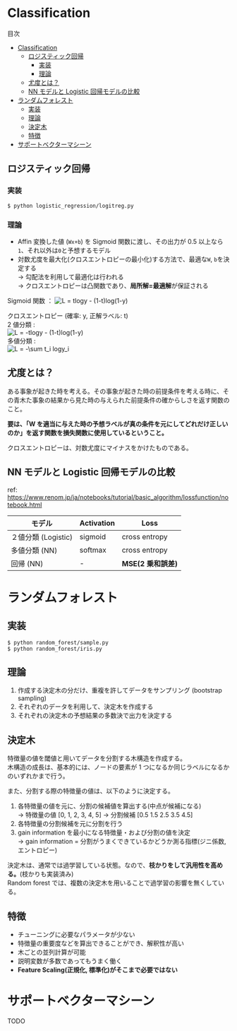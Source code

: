 # Classification

目次

- [Classification](#classification)
  - [ロジスティック回帰](#ロジスティック回帰)
    - [実装](#実装)
    - [理論](#理論)
  - [尤度とは？](#尤度とは)
  - [NN モデルと Logistic 回帰モデルの比較](#nn-モデルと-logistic-回帰モデルの比較)
- [ランダムフォレスト](#ランダムフォレスト)
  - [実装](#実装-1)
  - [理論](#理論-1)
  - [決定木](#決定木)
  - [特徴](#特徴)
- [サポートベクターマシーン](#サポートベクターマシーン)

## ロジスティック回帰

### 実装

```
$ python logistic_regression/logitreg.py
```

### 理論

- Affin 変換した値 (`Wx+b`) を Sigmoid 関数に渡し、その出力が 0.5 以上なら`1`、それ以外は`0`と予想するモデル
- 対数尤度を最大化(クロスエントロピーの最小化)する方法で、最適な`W`, `b`を決定する  
  → 勾配法を利用して最適化は行われる  
  → クロスエントロピーは凸関数であり、**局所解=最適解**が保証される

Sigmoid 関数 ： <img src="https://latex.codecogs.com/svg.latex?L&space;=&space;tlogy&space;-&space;(1-t)log(1-y)" title="L = tlogy - (1-t)log(1-y)" />

クロスエントロピー (確率: y, 正解ラベル: t)  
2 値分類 :  
<img src="https://latex.codecogs.com/svg.latex?L&space;=&space;-tlogy&space;-&space;(1-t)log(1-y)" title="L = -tlogy - (1-t)log(1-y)" /><br />
多値分類 :  
<img src="https://latex.codecogs.com/svg.latex?L&space;=&space;-\sum&space;t_i&space;logy_i" title="L = -\sum t_i logy_i" />

## 尤度とは？

ある事象が起きた時を考える。その事象が起きた時の前提条件を考える時に、その青木た事象の結果から見た時の与えられた前提条件の確からしさを返す関数のこと。

**要は、「W を適当に与えた時の予想ラベルが真の条件を元にしてどれだけ正しいのか」を返す関数を損失関数に使用しているということ。**

クロスエントロピーは、対数尤度にマイナスをかけたものである。

## NN モデルと Logistic 回帰モデルの比較

ref: https://www.renom.jp/ja/notebooks/tutorial/basic_algorithm/lossfunction/notebook.html

| モデル              | Activation | Loss                |
| ------------------- | ---------- | ------------------- |
| ２値分類 (Logistic) | sigmoid    | cross entropy       |
| 多値分類 (NN)       | softmax    | cross entropy       |
| 回帰 (NN)           | -          | **MSE(2 乗和誤差)** |

# ランダムフォレスト

## 実装

```
$ python random_forest/sample.py
$ python random_forest/iris.py
```

## 理論

1. 作成する決定木の分だけ、重複を許してデータをサンプリング (bootstrap sampling)
2. それぞれのデータを利用して、決定木を作成する
3. それぞれの決定木の予想結果の多数決で出力を決定する

## 決定木

特徴量の値を閾値と用いてデータを分割する木構造を作成する。  
木構造の成長は、基本的には、ノードの要素が 1 つになるか同じラベルになるかのいずれかまで行う。

また、分割する際の特徴量の値は、以下のように決定する。

1. 各特徴量の値を元に、分割の候補値を算出する(中点が候補になる)  
   → 特徴量の値 [0, 1, 2, 3, 4, 5] -> 分割候補 [0.5 1.5 2.5 3.5 4.5]
2. 各特徴量の分割候補を元に分割を行う
3. gain information を最小になる特徴量・および分割の値を決定  
   → gain information = 分割がうまくできているかどうか測る指標(ジニ係数, エントロピー)

決定木は、通常では過学習している状態。なので、**枝かりをして汎用性を高める。**(枝かりも実装済み)  
Random forest では、複数の決定木を用いることで過学習の影響を無くしている。

## 特徴

- チューニングに必要なパラメータが少ない
- 特徴量の重要度などを算出できることができ、解釈性が高い
- 木ごとの並列計算が可能
- 説明変数が多数であってもうまく働く
- **Feature Scaling(正規化, 標準化)がそこまで必要ではない**

# サポートベクターマシーン

TODO
